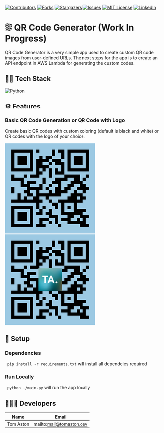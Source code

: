 [![Contributors][contributors-shield]][contributors-url]
[![Forks][forks-shield]][forks-url]
[![Stargazers][stars-shield]][stars-url]
[![Issues][issues-shield]][issues-url]
[![MIT License][license-shield]][license-url]
[![LinkedIn][linkedin-shield]][linkedin-url]

# ⛆ QR Code Generator (Work In Progress)

QR Code Generator is a very simple app used to create custom QR code images from user-defined URLs. The next steps for the app is to create an API endpoint in AWS Lambda for generating the custom codes.

## 🧑‍💻 Tech Stack

![Python]

## ⚙️ Features

### Basic QR Code Generation or QR Code with Logo
Create basic QR codes with custom coloring (default is black and white) or QR codes with the logo of your choice.

![basic](./image/basic-qr.png)  &emsp;   ![logo](./image/logo-qr.png)

## 🔧 Setup

### Dependencies
``` pip install -r requirements.txt``` will install all dependcies required

### Run Locally
``` python ./main.py``` will run the app locally

## 🧑‍🤝‍🧑 Developers 

| Name           | Email                      |
| -------------- | -------------------------- |
| Tom Aston      | mailto:mail@tomaston.dev     |

<!-- MARKDOWN LINKS & IMAGES -->
<!-- https://www.markdownguide.org/basic-syntax/#reference-style-links -->
[contributors-shield]: https://img.shields.io/github/contributors/TomAston1996/qr-code-generator.svg?style=for-the-badge
[contributors-url]: https://github.com/TomAston1996/qr-code-generator/graphs/contributors
[forks-shield]: https://img.shields.io/github/forks/TomAston1996/qr-code-generator.svg?style=for-the-badge
[forks-url]: https://github.com/TomAston1996/qr-code-generator/network/members
[stars-shield]: https://img.shields.io/github/stars/TomAston1996/qr-code-generator.svg?style=for-the-badge
[stars-url]: https://github.com/TomAston1996/qr-code-generator/stargazers
[issues-shield]: https://img.shields.io/github/issues/TomAston1996/qr-code-generator.svg?style=for-the-badge
[issues-url]: https://github.com/TomAston1996/qr-code-generator/issues
[license-shield]: https://img.shields.io/github/license/TomAston1996/qr-code-generator.svg?style=for-the-badge
[license-url]: https://github.com/TomAston1996/qr-code-generator/blob/master/LICENSE.txt
[linkedin-shield]: https://img.shields.io/badge/-LinkedIn-black.svg?style=for-the-badge&logo=linkedin&colorB=555
[linkedin-url]: https://linkedin.com/in/tomaston96
[React.js]: https://img.shields.io/badge/React-20232A?style=for-the-badge&logo=react&logoColor=61DAFB
[React-url]: https://reactjs.org/
[TypeScript]: https://img.shields.io/badge/typescript-%23007ACC.svg?style=for-the-badge&logo=typescript&logoColor=white
[Redux]: https://img.shields.io/badge/redux-%23593d88.svg?style=for-the-badge&logo=redux&logoColor=white
[Chart.js]: https://img.shields.io/badge/chart.js-F5788D.svg?style=for-the-badge&logo=chart.js&logoColor=white
[Bootstrap]: https://img.shields.io/badge/bootstrap-%238511FA.svg?style=for-the-badge&logo=bootstrap&logoColor=white
[NodeJS]: https://img.shields.io/badge/node.js-6DA55F?style=for-the-badge&logo=node.js&logoColor=white
[Python]: https://img.shields.io/badge/python-3670A0?style=for-the-badge&logo=python&logoColor=ffdd54
[Pandas]: https://img.shields.io/badge/pandas-%23150458.svg?style=for-the-badge&logo=pandas&logoColor=white
